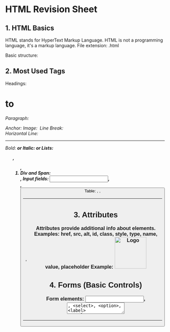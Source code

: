 # HTML Revision Sheet

## 1. HTML Basics

HTML stands for HyperText Markup Language.
HTML is not a programming language, it's a markup language.
File extension: .html

Basic structure:

<!DOCTYPE html>
<html>
  <head>
    <title>Page Title</title>
  </head>
  <body>
    <!-- Content goes here -->
  </body>
</html>

## 2. Most Used Tags

Headings: <h1> to <h6>
Paragraph: <p>
Anchor: <a>
Image: <img>
Line Break: <br>
Horizontal Line: <hr>
Bold: <strong> or <b>
Italic: <em> or <i>
Lists: <ul>, <ol>, <li>
Div and Span: <div>, <span>
Input fields: <input>, <form>, <button>
Table: <table>, <tr>, <td>, <th>

## 3. Attributes

Attributes provide additional info about elements.
Examples: href, src, alt, id, class, style, type, name, value, placeholder
Example:
<img src='logo.png' alt='Logo' width='100' height='100'>

## 4. Forms (Basic Controls)

Form elements:
<input>, <textarea>, <select>, <option>, <label>
Example:

<form>
  <label for='name'>Name:</label>
  <input type='text' id='name'>
  <button type='submit'>Submit</button>
</form>

## 5. Semantic Tags

HTML5 Semantic Elements make code more readable:

<header>, <footer>, <nav>, <main>, <section>, <article>, <aside>

## 6. Multimedia

<img src='image.jpg' alt='pic'>
<audio controls src='audio.mp3'></audio>
<video controls width='400' src='video.mp4'></video>

## 7. Meta Tags

Placed inside <head> for SEO and responsiveness:

<meta charset='UTF-8'>
<meta name='viewport' content='width=device-width, initial-scale=1.0'>
<meta name='description' content='This is a website.'>

## 8. HTML Entities

Use for special characters:
&lt; = <
&gt; = >
&nbsp; = space
&copy; = ©

## 9. Comment in HTML

<!-- This is a comment -->

## 10. Best Practices

- Use semantic tags
- Add alt for images
- Structure code with divs/sections
- Avoid inline styles
